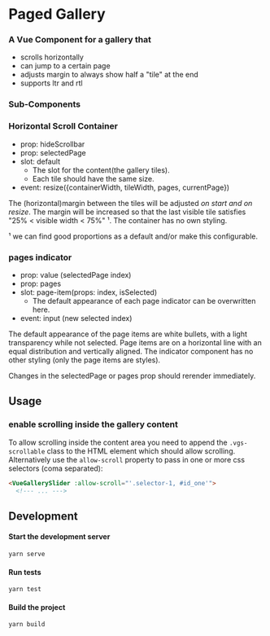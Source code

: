 # Paged Gallery
### A Vue Component for a gallery that
- scrolls horizontally
- can jump to a certain page
- adjusts margin to always show half a "tile" at the end
- supports ltr and rtl

### Sub-Components
### Horizontal Scroll Container
- prop: hideScrollbar
- prop: selectedPage
- slot: default
    - The slot for the content(the gallery tiles).
    - Each tile should have the same size.
- event: resize({containerWidth, tileWidth, pages, currentPage})

The (horizontal)margin between the tiles will be adjusted *on start and on resize*.
The margin will be increased so that the last visible tile satisfies "25% < visible width < 75%" ¹.
The container has no own styling.

¹ we can find good proportions as a default and/or make this configurable. 

### pages indicator
- prop: value (selectedPage index)
- prop: pages
- slot: page-item(props: index, isSelected)
    - The default appearance of each page indicator can be overwritten here.
- event: input (new selected index)
      
The default appearance of the page items are white bullets, with a light transparency while not selected.
Page items are on a horizontal line with an equal distribution and vertically aligned. 
The indicator component has no other styling (only the page items are styles).

Changes in the selectedPage or pages prop should rerender immediately.

## Usage
### enable scrolling inside the gallery content
To allow scrolling inside the content area you need to append the `.vgs-scrollable` class to the HTML element which should allow scrolling.
Alternatively use the `allow-scroll` property to pass in one or more css selectors (coma separated):  
```html
<VueGallerySlider :allow-scroll="'.selector-1, #id_one'">
  <!--- ... --->
```

## Development
#### Start the development server
```shell
yarn serve
```

#### Run tests
```shell
yarn test
```

#### Build the project
```shell
yarn build
```